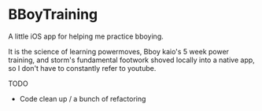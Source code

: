 BBoyTraining
=====

A little iOS app for helping me practice bboying. 

It is the science of learning powermoves, Bboy kaio's 5 week power training, and storm's fundamental footwork shoved locally into a native app, so I don't have to constantly refer to youtube. 


TODO
* Code clean up / a bunch of refactoring
